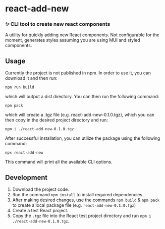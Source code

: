 # react-add-new

### ✨ CLI tool to create new react components

A utility for quickly adding new React components. Not configurable for the moment, generates styles assuming you are using
MUI and styled components.

## Usage

Currently the project is not published in npm. In order to use it, you can download it and then run:

```
npm run build
```

which will output a dist directory. You can then run the following command:

```
npm pack
```

which will create a .tgz file (e.g. react-add-new-0.1.0.tgz), which you can then copy in the desired project directory and run:

```
npm i ./react-add-new-0.1.0.tgz
```

After successful installation, you can utilize the package using the following command:

```
npx react-add-new
```

This command will print all the available CLI options.

## Development

1. Download the project code.
2. Run the command `npm install` to install required dependencies.
3. After making desired changes, use the commands `npm build` & `npm pack` to create a local package file (e.g. `react-add-new-0.1.0.tgz`)
4. Create a test React project.
5. Copy the `.tgz` file into the React test project directory and run `npm i ./react-add-new-0.1.0.tgz`.

